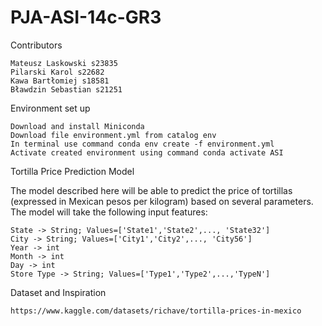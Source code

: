 # PJA-ASI-14c-GR3


Contributors

    Mateusz Laskowski s23835
    Pilarski Karol s22682
    Kawa Bartłomiej s18581
    Bławdzin Sebastian s21251

 Environment set up

    Download and install Miniconda
    Download file environment.yml from catalog env
    In terminal use command conda env create -f environment.yml
    Activate created environment using command conda activate ASI
    
Tortilla Price Prediction Model

The model described here will be able to predict the price of tortillas (expressed in Mexican pesos per kilogram)
based on several parameters. The model will take the following input features:

    State -> String; Values=['State1','State2',..., 'State32']
    City -> String; Values=['City1','City2',..., 'City56']
    Year -> int
    Month -> int
    Day -> int
    Store Type -> String; Values=['Type1','Type2',...,'TypeN']

Dataset and Inspiration

    https://www.kaggle.com/datasets/richave/tortilla-prices-in-mexico

